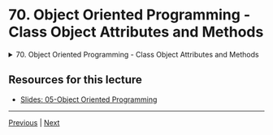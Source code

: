 # 70. Object Oriented Programming - Class Object Attributes and Methods

<details>
  <summary> 70. Object Oriented Programming - Class Object Attributes and Methods </summary>

-   [Notebook: 01-Object Oriented Programming.ipynb](https://github.com/BloomTech-DS/Complete-Python-3-Bootcamp/blob/master/05-Object%20Oriented%20Programming/01-Object%20Oriented%20Programming.ipynb)

-   [Codebase: 01-Object-Oriented-Programming.py](../../../codebase/python-camp/05-Object-Oriented-Programming/01-Object-Oriented-Programming.py)

</details> 


## Resources for this lecture


-   [Slides: 05-Object Oriented Programming](https://docs.google.com/presentation/d/1frUaP3hcUUeNIXzLaYvxC98iv02S5qSQhBAMnMgl0As/edit#slide=id.p)


---

[Previous](./69_OOP-Attributes-and-Class-Keyword.md) | [Next](./71_OOP-Inheritance-and-Polymorphism.md)